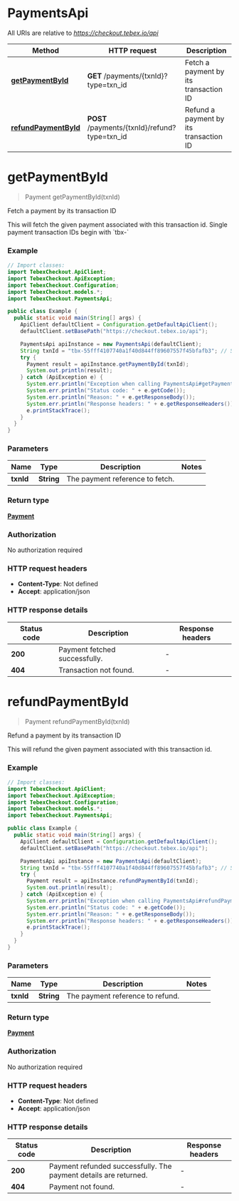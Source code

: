 # PaymentsApi

All URIs are relative to *https://checkout.tebex.io/api*

| Method | HTTP request | Description |
|------------- | ------------- | -------------|
| [**getPaymentById**](PaymentsApi.md#getPaymentById) | **GET** /payments/{txnId}?type&#x3D;txn_id | Fetch a payment by its transaction ID |
| [**refundPaymentById**](PaymentsApi.md#refundPaymentById) | **POST** /payments/{txnId}/refund?type&#x3D;txn_id | Refund a payment by its transaction ID |


<a id="getPaymentById"></a>
# **getPaymentById**
> Payment getPaymentById(txnId)

Fetch a payment by its transaction ID

This will fetch the given payment associated with this transaction id. Single payment transaction IDs begin with &#x60;tbx-&#x60;

### Example
```java
// Import classes:
import TebexCheckout.ApiClient;
import TebexCheckout.ApiException;
import TebexCheckout.Configuration;
import TebexCheckout.models.*;
import TebexCheckout.PaymentsApi;

public class Example {
  public static void main(String[] args) {
    ApiClient defaultClient = Configuration.getDefaultApiClient();
    defaultClient.setBasePath("https://checkout.tebex.io/api");

    PaymentsApi apiInstance = new PaymentsApi(defaultClient);
    String txnId = "tbx-55fff4107740a1f40d844ff89607557f45bfafb3"; // String | The payment reference to fetch.
    try {
      Payment result = apiInstance.getPaymentById(txnId);
      System.out.println(result);
    } catch (ApiException e) {
      System.err.println("Exception when calling PaymentsApi#getPaymentById");
      System.err.println("Status code: " + e.getCode());
      System.err.println("Reason: " + e.getResponseBody());
      System.err.println("Response headers: " + e.getResponseHeaders());
      e.printStackTrace();
    }
  }
}
```

### Parameters

| Name | Type | Description  | Notes |
|------------- | ------------- | ------------- | -------------|
| **txnId** | **String**| The payment reference to fetch. | |

### Return type

[**Payment**](Payment.md)

### Authorization

No authorization required

### HTTP request headers

 - **Content-Type**: Not defined
 - **Accept**: application/json

### HTTP response details
| Status code | Description | Response headers |
|-------------|-------------|------------------|
| **200** | Payment fetched successfully. |  -  |
| **404** | Transaction not found. |  -  |

<a id="refundPaymentById"></a>
# **refundPaymentById**
> Payment refundPaymentById(txnId)

Refund a payment by its transaction ID

This will refund the given payment associated with this transaction id.

### Example
```java
// Import classes:
import TebexCheckout.ApiClient;
import TebexCheckout.ApiException;
import TebexCheckout.Configuration;
import TebexCheckout.models.*;
import TebexCheckout.PaymentsApi;

public class Example {
  public static void main(String[] args) {
    ApiClient defaultClient = Configuration.getDefaultApiClient();
    defaultClient.setBasePath("https://checkout.tebex.io/api");

    PaymentsApi apiInstance = new PaymentsApi(defaultClient);
    String txnId = "tbx-55fff4107740a1f40d844ff89607557f45bfafb3"; // String | The payment reference to refund.
    try {
      Payment result = apiInstance.refundPaymentById(txnId);
      System.out.println(result);
    } catch (ApiException e) {
      System.err.println("Exception when calling PaymentsApi#refundPaymentById");
      System.err.println("Status code: " + e.getCode());
      System.err.println("Reason: " + e.getResponseBody());
      System.err.println("Response headers: " + e.getResponseHeaders());
      e.printStackTrace();
    }
  }
}
```

### Parameters

| Name | Type | Description  | Notes |
|------------- | ------------- | ------------- | -------------|
| **txnId** | **String**| The payment reference to refund. | |

### Return type

[**Payment**](Payment.md)

### Authorization

No authorization required

### HTTP request headers

 - **Content-Type**: Not defined
 - **Accept**: application/json

### HTTP response details
| Status code | Description | Response headers |
|-------------|-------------|------------------|
| **200** | Payment refunded successfully. The payment details are returned. |  -  |
| **404** | Payment not found. |  -  |

